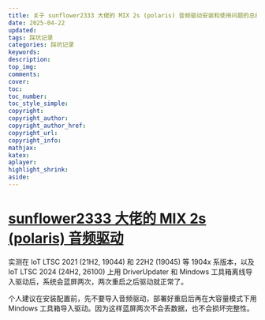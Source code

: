 ```yaml
---
title: 关于 sunflower2333 大佬的 MIX 2s (polaris) 音频驱动安装和使用问题的总结
date: 2025-04-22
updated:
tags: 踩坑记录
categories: 踩坑记录
keywords:
description:
top_img:
comments:
cover:
toc:
toc_number:
toc_style_simple:
copyright:
copyright_author:
copyright_author_href:
copyright_url:
copyright_info:
mathjax:
katex:
aplayer:
highlight_shrink:
aside: 
---
```


# [sunflower2333 大佬的 MIX 2s (polaris) 音频驱动](https://github.com/sunflower2333/mix2s_tas2559_2560_win)

实测在 IoT LTSC 2021 (21H2, 19044) 和 22H2 (19045) 等 1904x 系版本，以及 IoT LTSC 2024 (24H2, 26100) 上用 DriverUpdater 和 Mindows 工具箱离线导入驱动后，系统会蓝屏两次，两次重启之后驱动就正常了。

个人建议在安装配置前，先不要导入音频驱动，部署好重启后再在大容量模式下用 Mindows 工具箱导入驱动。因为这样蓝屏两次不会丢数据，也不会损坏完整性。
